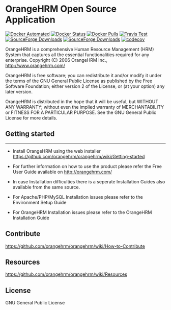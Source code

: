 # OrangeHRM Open Source Application

[![Docker Automated](https://img.shields.io/docker/automated/orangehrm/orangehrm.svg)](https://hub.docker.com/r/orangehrm/orangehrm/) [![Docker Status](https://img.shields.io/docker/build/orangehrm/orangehrm.svg)](https://hub.docker.com/r/orangehrm/orangehrm/) [![Docker Pulls](https://img.shields.io/docker/pulls/orangehrm/orangehrm.svg)](https://hub.docker.com/r/orangehrm/orangehrm)  [![Travis Test](https://img.shields.io/travis/orangehrm/orangehrm/master.svg)](https://travis-ci.org/orangehrm/orangehrm)  [![SourceForge Downloads](https://img.shields.io/sourceforge/dm/orangehrm.svg)](https://sourceforge.net/projects/orangehrm/) [![SourceForge Downloads](https://img.shields.io/sourceforge/dt/orangehrm.svg)](https://sourceforge.net/projects/orangehrm/) [![codecov](https://codecov.io/gh/orangehrm/orangehrm/branch/master/graph/badge.svg)](https://codecov.io/gh/orangehrm/orangehrm)

OrangeHRM is a comprehensive Human Resource Management (HRM) System that captures all the essential functionalities required for any enterprise. Copyright (C) 2006 OrangeHRM Inc., http://www.orangehrm.com/

OrangeHRM is free software; you can redistribute it and/or modify it under the terms of the GNU General Public License as published by the Free Software Foundation; either version 2 of the License, or (at your option) any later version.

OrangeHRM is distributed in the hope that it will be useful, but WITHOUT ANY WARRANTY; without even the implied warranty of MERCHANTABILITY or FITNESS FOR A PARTICULAR PURPOSE. See the GNU General Public License for more details.

## Getting started
----------
- Install OrangeHRM using the web installer
  https://github.com/orangehrm/orangehrm/wiki/Getting-started

- For further information on how to use the product please refer the Free User Guide available on http://orangehrm.com/

- In case Installation difficulties there is a seperate Installation Guides also available from the same source. 

- For Apache/PHP/MySQL Installation issues please refer to the Environment Setup Guide

- For OrangeHRM Installation issues please refer to the OrangeHRM Installation Guide

## Contribute

https://github.com/orangehrm/orangehrm/wiki/How-to-Contribute

## Resources

https://github.com/orangehrm/orangehrm/wiki/Resources

## License 

GNU General Public License
